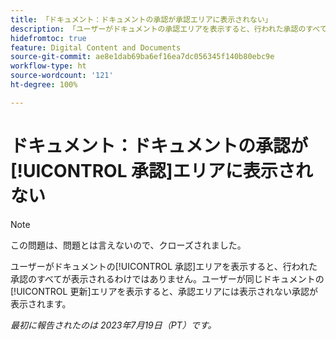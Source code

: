```yaml
---
title: 「ドキュメント：ドキュメントの承認が承認エリアに表示されない」
description: 「ユーザーがドキュメントの承認エリアを表示すると、行われた承認のすべてが表示されるわけではありません。ユーザーが同じドキュメントの更新エリアを表示すると、承認エリアには表示されない承認が表示されます。」
hidefromtoc: true
feature: Digital Content and Documents
source-git-commit: ae8e1dab69ba6ef16ea7dc056345f140b80ebc9e
workflow-type: ht
source-wordcount: '121'
ht-degree: 100%

---
```



# ドキュメント：ドキュメントの承認が[!UICONTROL 承認]エリアに表示されない

<!--On WF and WFP TOCs-->

>[!NOTE]
>
>この問題は、問題とは言えないので、クローズされました。

ユーザーがドキュメントの[!UICONTROL 承認]エリアを表示すると、行われた承認のすべてが表示されるわけではありません。ユーザーが同じドキュメントの[!UICONTROL 更新]エリアを表示すると、承認エリアには表示されない承認が表示されます。

_最初に報告されたのは 2023年7月19日（PT）です。_
